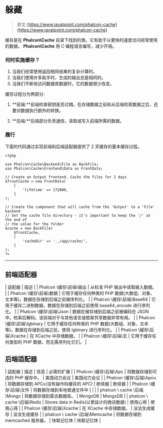 # 躲藏

> 原文:[https://www.javatpoint.com/phalcon-cache](https://www.javatpoint.com/phalcon-cache)

缓存是在 **Phalcon\Cache** 目录下找到的类。它有助于以更快的速度访问经常使用的数据。 **Phalcon\Cache** 用 C 编程语言编写，减少开销。

### 何时实施缓存？

1.  当我们经常使用返回相同结果的复杂计算时。
2.  当我们使用许多助手时，生成的输出总是相同的。
3.  当我们不断地访问数据库数据时，它的数据很少改变。

缓存过程分为两部分:

1) **前端:**前端检查密钥是否过期。在存储数据之前和从后端检索数据之后，还要对数据执行额外的转换。

2) **后端:**后端部分负责通信，读取或写入前端所需的数据。

### 履行

下面的代码通过实现前端和后端适配器提供了 2 天缓存的基本缓存过程。

```
<?php

use Phalcon\Cache\Backend\File as BackFile;
use Phalcon\Cache\Frontend\Data as FrontData;

// Create an Output frontend. Cache the files for 2 days
$frontCache = new FrontData(
    [
        'lifetime' => 172800,
    ]
);

// Create the component that will cache from the 'Output' to a 'File' backend
// Set the cache file directory - it's important to keep the '/' at the end of
// the value for the folder
$cache = new BackFile(
    $frontCache,
    [
        'cacheDir' => '../app/cache/',
    ]
);
?>

```

* * *

## 前端适配器

| 适配器 | 描述 |
| Phalcon \缓存\前端\输出 | 从标准 PHP 输出中读取输入数据。 |
| Phalcon \缓存\前端\数据 | 它用于缓存任何种类的 PHP 数据(大数组、对象、文本等)。数据在存储到后端之前被序列化。 |
| Phalcon \缓存\前端\Base64 | 它用于缓存二进制数据。数据在存储到后端之前使用 base64_encode 进行序列化。 |
| Phalcon \缓存\前端\Json | 数据在被存储到后端之前被编码在 JSON 中。检索后解码。该前端对于与其他语言或框架共享数据非常有用。 |
| Phalcon \缓存\前端\Igbinary | 它用于缓存任何种类的 PHP 数据(大数组、对象、文本等)。数据在存储到后端之前，使用 Igbinary 进行序列化。 |
| Phalcon \缓存\后端\Xcache | 在 XCache 中存储数据。 |
| Phalcon \缓存\后端\无 | 它用于缓存任何类型的 PHP 数据，而无需序列化它们。 |

## 后端适配器

| 适配器 | 描述 | 信息 | 必需的扩展 |
| Phalcon \缓存\后端\Apc | 将数据存储到可选的 PHP 缓存中。 | 美国动力会议 | 美国动力会议 |
| Phalcon \缓存\后端\Apcu | 将数据存储到 APCu(没有操作码缓存的 APC) | 断续器 | 断续器 |
| Phalcon \缓存\后端\文件 | 将数据存储到本地普通文件中 |  |  |
| phalcon \ cache \后端\Mongo | 将数据存储到蒙古数据库。 | MongoDB | MongoDB |
| phalcon \ cache \后端\Redis | Stores data in Redis(以里兹计的商店数据) | 使用心得 | 使用心得 |
| Phalcon \缓存\后端\Xcache | 在 XCache 中存储数据。 | 没法生成缓存 | 没法生成缓存 |
| phalcon \ cache \后端\Memcache | 将数据存储到 memcached 服务器。 | 快取记忆体 | 快取记忆体 |